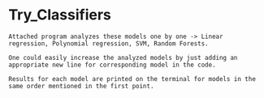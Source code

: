 # Try_Classifiers


    Attached program analyzes these models one by one -> Linear regression, Polynomial regression, SVM, Random Forests.

    One could easily increase the analyzed models by just adding an appropriate new line for corresponding model in the code.

    Results for each model are printed on the terminal for models in the same order mentioned in the first point.
